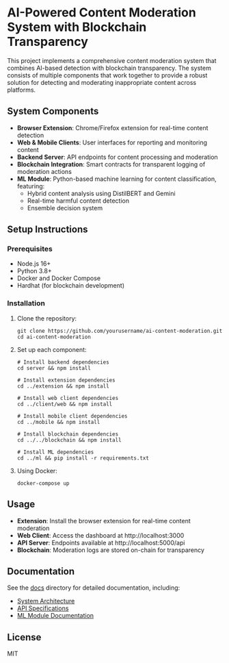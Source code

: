 # AI-Powered Content Moderation System with Blockchain Transparency

This project implements a comprehensive content moderation system that combines AI-based detection with blockchain transparency. The system consists of multiple components that work together to provide a robust solution for detecting and moderating inappropriate content across platforms.

## System Components

- **Browser Extension**: Chrome/Firefox extension for real-time content detection
- **Web & Mobile Clients**: User interfaces for reporting and monitoring content
- **Backend Server**: API endpoints for content processing and moderation
- **Blockchain Integration**: Smart contracts for transparent logging of moderation actions
- **ML Module**: Python-based machine learning for content classification, featuring:
  - Hybrid content analysis using DistilBERT and Gemini
  - Real-time harmful content detection
  - Ensemble decision system

## Setup Instructions

### Prerequisites
- Node.js 16+
- Python 3.8+
- Docker and Docker Compose
- Hardhat (for blockchain development)

### Installation

1. Clone the repository:
   ```
   git clone https://github.com/yourusername/ai-content-moderation.git
   cd ai-content-moderation
   ```

2. Set up each component:
   ```
   # Install backend dependencies
   cd server && npm install
   
   # Install extension dependencies
   cd ../extension && npm install
   
   # Install web client dependencies
   cd ../client/web && npm install
   
   # Install mobile client dependencies
   cd ../mobile && npm install
   
   # Install blockchain dependencies
   cd ../../blockchain && npm install
   
   # Install ML dependencies
   cd ../ml && pip install -r requirements.txt
   ```

3. Using Docker:
   ```
   docker-compose up
   ```

## Usage

- **Extension**: Install the browser extension for real-time content moderation
- **Web Client**: Access the dashboard at http://localhost:3000
- **API Server**: Endpoints available at http://localhost:5000/api
- **Blockchain**: Moderation logs are stored on-chain for transparency

## Documentation

See the [docs](/docs) directory for detailed documentation, including:
- [System Architecture](/docs/architecture.md)
- [API Specifications](/docs/api_spec.md)
- [ML Module Documentation](/ml/README.md)

## License

MIT
